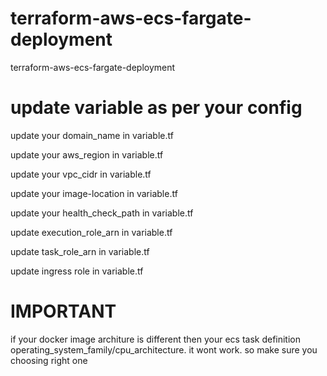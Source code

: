# terraform-aws-ecs-fargate-deployment
terraform-aws-ecs-fargate-deployment

# update variable as per your config
update your domain_name in variable.tf

update your aws_region in variable.tf

update your vpc_cidr in variable.tf

update your image-location in variable.tf

update your health_check_path in variable.tf

update execution_role_arn in variable.tf

update task_role_arn in variable.tf

update ingress role  in variable.tf

# IMPORTANT
if your docker image architure is different then your ecs task definition operating_system_family/cpu_architecture. it wont work.
so make sure you choosing right one

